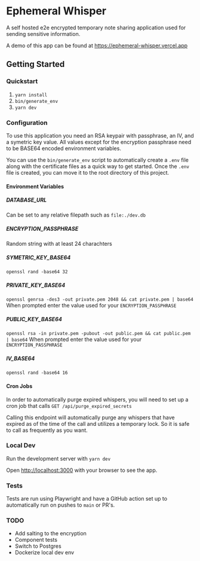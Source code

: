 # Ephemeral Whisper

A self hosted e2e encrypted temporary note sharing application used for sending sensitive information.

A demo of this app can be found at <https://ephemeral-whisper.vercel.app>

## Getting Started

### Quickstart

1. `yarn install`
2. `bin/generate_env`
3. `yarn dev`

### Configuration

To use this application you need an RSA keypair with passphrase, an IV, and a symetric key value. All values except for the encryption passphrase need to be BASE64 encoded environment variables.

You can use the `bin/generate_env` script to automatically create a `.env` file along with the certificate files as a quick way to get started. Once the `.env` file is created, you can move it to the root directory of this project.

#### Environment Variables

##### DATABASE_URL

Can be set to any relative filepath such as `file:./dev.db`

##### ENCRYPTION_PASSPHRASE

Random string with at least 24 charachters

##### SYMETRIC_KEY_BASE64

`openssl rand -base64 32`

##### PRIVATE_KEY_BASE64

`openssl genrsa -des3 -out private.pem 2048 && cat private.pem | base64`
When prompted enter the value used for your `ENCRYPTION_PASSPHRASE`

##### PUBLIC_KEY_BASE64

`openssl rsa -in private.pem -pubout -out public.pem && cat public.pem | base64`
When prompted enter the value used for your `ENCRYPTION_PASSPHRASE`

##### IV_BASE64

`openssl rand -base64 16`

#### Cron Jobs

In order to automatically purge expired whispers, you will need to set up a cron job that calls `GET /api/purge_expired_secrets`

Calling this endpoint will automatically purge any whispers that have expired as of the time of the call and utilizes a temporary lock. So it is safe to call as frequently as you want.

### Local Dev

Run the development server with `yarn dev`

Open [http://localhost:3000](http://localhost:3000) with your browser to see the app.

### Tests

Tests are run using Playwright and have a GitHub action set up to automatically run on pushes to `main` or PR's.

### TODO

- Add salting to the encryption
- Component tests
- Switch to Postgres
- Dockerize local dev env
